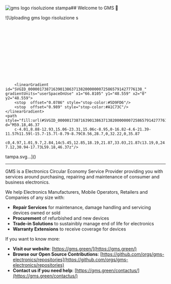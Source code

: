 ![gms logo risoluzione stampa](https://github.com/user-attachments/assets/edb75a27-7e42-4d37-a3f6-a5242bfac665)## Welcome to GMS 👋

<!-- Change this logo with a better illustration -->
![Uploading gms logo risoluzione s<?xml version="1.0" encoding="utf-8"?>
<!-- Generator: Adobe Illustrator 28.1.0, SVG Export Plug-In . SVG Version: 6.00 Build 0)  -->
<svg version="1.1" id="Layer_1" xmlns="http://www.w3.org/2000/svg" xmlns:xlink="http://www.w3.org/1999/xlink" x="0px" y="0px"
	 viewBox="0 0 216 71.74" style="enable-background:new 0 0 216 71.74;" xml:space="preserve">
<style type="text/css">
	.st0{fill:#5D9FD6;}
	.st1{fill:url(#SVGID_1_);}
	.st2{fill:url(#SVGID_00000099631580327152275390000015564324985167409305_);}
</style>
<g>
	<path class="st0" d="M130.76,15.01h12.06l11.76,29.01l11.64-29.01h12v41.9h-10.21V31.78l-9.37,25.13h-8.24l-9.43-25.19v25.19
		h-10.21V15.01z"/>
	<path class="st0" d="M200.72,57.33c-9.01,0-16.06-4.48-16.36-12.95h10.86c0.3,3.22,2.33,4.78,5.19,4.78c2.98,0,4.89-1.49,4.89-3.94
		c0-7.76-20.95-3.58-20.83-18.44c0-7.94,6.51-12.36,15.28-12.36c9.13,0,15.28,4.54,15.7,12.54h-11.04c-0.18-2.69-2.09-4.3-4.83-4.36
		c-2.45-0.06-4.3,1.19-4.3,3.82c0,7.28,20.71,4,20.71,18.03C216,51.48,210.51,57.33,200.72,57.33z"/>
	<path class="st0" d="M126.05,33.27h-9.55h-13.62v7.52h12.83c-1.87,4.12-6.01,6.98-10.83,6.98c-6.58,0-11.91-5.33-11.91-11.91
		c0-6.58,5.33-11.91,11.91-11.91c3.68,0,6.97,1.67,9.16,4.3h10.76c-3.07-8.02-10.82-13.73-19.92-13.73
		c-11.79,0-21.34,9.55-21.34,21.34c0,11.79,9.55,21.34,21.34,21.34c10.09,0,18.52-7.01,20.75-16.42c0.37-1.58,0.59-3.23,0.59-4.92
		C126.23,34.99,126.16,34.12,126.05,33.27z"/>
	<linearGradient id="SVGID_1_" gradientUnits="userSpaceOnUse" x1="71.738" y1="23.1796" x2="4.9276" y2="23.1796">
		<stop  offset="0.0786" style="stop-color:#5D9FD6"/>
		<stop  offset="0.989" style="stop-color:#A1C73C"/>
	</linearGradient>
	<path class="st1" d="M71.57,32.35c-0.36-3.69-1.28-7.2-2.67-10.48C63.44,9.02,50.71,0,35.87,0C22.68,0,11.16,7.12,4.93,17.73
		l7.63,7.63c4.01-8.88,12.93-15.06,23.31-15.06c8.95,0,16.8,4.61,21.37,11.57H45.67l15.7,15.7l8.79,8.79
		c1.02-3.32,1.58-6.84,1.58-10.49C71.74,34.68,71.68,33.51,71.57,32.35z"/>
	
		<linearGradient id="SVGID_00000173871639013863713820000000725865791427776138_" gradientUnits="userSpaceOnUse" x1="66.8105" y1="48.559" x2="0" y2="48.559">
		<stop  offset="0.0786" style="stop-color:#5D9FD6"/>
		<stop  offset="0.989" style="stop-color:#A1C73C"/>
	</linearGradient>
	<path style="fill:url(#SVGID_00000173871639013863713820000000725865791427776138_);" d="M59.18,46.37
		c-4.01,8.88-12.93,15.06-23.31,15.06c-8.95,0-16.82-4.6-21.39-11.57h11.59l-15.7-15.7l-8.79-8.79C0.56,28.7,0,32.22,0,35.87
		c0,4.97,1.01,9.7,2.84,14c5.45,12.85,18.19,21.87,33.03,21.87c13.19,0,24.71-7.12,30.94-17.73L59.18,46.37z"/>
</g>
</svg>
tampa.svg…]()


---
GMS is a Electronics Circular Economy Service Provider providing you with services around purchasing, repairing and maintenance of consumer and business electronics. 

We help Electronics Manufacturers, Mobile Operators, Retailers and Companies of any size with:
- **Repair Services** for maintenance, damage handling and servicing devices owned or sold 
- **Procurement** of refurbished and new devices
- **Trade-in Solutions** to sustainibly manage end of life for electronics
- **Warranty Extensions** to receive coverage for devices 

If you want to know more:
- **Visit our website**: [https://gms.green/](https://gms.green/)
- **Browse our Open Source Contributions**: [https://github.com/orgs/gms-electronics/repositories](https://github.com/orgs/gms-electronics/repositories)
- **Contact us if you need help**: [https://gms.green/contactus/](https://gms.green/contactus/)
